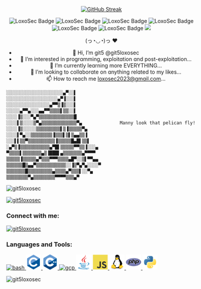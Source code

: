 <center>
  
[![GitHub Streak](https://github-readme-streak-stats.herokuapp.com?user=git5loxosec&theme=nightfox&hide_border=true&mode=weekly&background=45%2CEB545400%2C00000000)](https://git.io/streak-stats)

![LoxoSec Badge](https://img.shields.io/badge/_👻_-ｇｉｔ５-pink) ![LoxoSec Badge](https://img.shields.io/badge/🐘-ＬｏｘｏＳｅｃ-cyan) ![LoxoSec Badge](https://img.shields.io/badge/❤️‍🔥-Ｋａｌｉ-red) ![LoxoSec Badge](https://img.shields.io/badge/🐧-Ｌｉｎｕｘ-black) ![LoxoSec Badge](https://img.shields.io/badge/🐍-Ｐｙｔｈｏｎ-green) ![LoxoSec Badge](https://img.shields.io/badge/🤖-Ｂａｓｈ-gold) ![](https://komarev.com/ghpvc/?username=git5loxosec&label=+👀+)

(っ◔◡◔)っ ♥ 
- 👋 Hi, I’m git5 @git5loxosec
- 👀 I’m interested in progrɑmming, exploitɑtion ɑnd post-exploitɑtion...
- 🌱 I’m currently leɑrning more EVERYTHING...
- 💞️ I’m looking to collɑborɑte on ɑnything relɑted to my likes...
- 📫 How to reɑch me loxosec2023@gmɑil.com...
</center>

```
░░░░░░░░░░░░░░░░░░░░░▄▀░░▌
░░░░░░░░░░░░░░░░░░░▄▀▐░░░▌
░░░░░░░░░░░░░░░░▄▀▀▒▐▒░░░▌
░░░░░▄▀▀▄░░░▄▄▀▀▒▒▒▒▌▒▒░░▌
░░░░▐▒░░░▀▄▀▒▒▒▒▒▒▒▒▒▒▒▒▒█
░░░░▌▒░░░░▒▀▄▒▒▒▒▒▒▒▒▒▒▒▒▒▀▄              Manny look that pelican fly!
░░░░▐▒░░░░░▒▒▒▒▒▒▒▒▒▌▒▐▒▒▒▒▒▀▄
░░░░▌▀▄░░▒▒▒▒▒▒▒▒▐▒▒▒▌▒▌▒▄▄▒▒▐
░░░▌▌▒▒▀▒▒▒▒▒▒▒▒▒▒▐▒▒▒▒▒█▄█▌▒▒▌
░▄▀▒▐▒▒▒▒▒▒▒▒▒▒▒▄▀█▌▒▒▒▒▒▀▀▒▒▐░░░▄
▀▒▒▒▒▌▒▒▒▒▒▒▒▄▒▐███▌▄▒▒▒▒▒▒▒▄▀▀▀▀
▒▒▒▒▒▐▒▒▒▒▒▄▀▒▒▒▀▀▀▒▒▒▒▄█▀░░▒▌▀▀▄▄
▒▒▒▒▒▒█▒▄▄▀▒▒▒▒▒▒▒▒▒▒▒░░▐▒▀▄▀▄░░░░▀
▒▒▒▒▒▒▒█▒▒▒▒▒▒▒▒▒▄▒▒▒▒▄▀▒▒▒▌░░▀▄
▒▒▒▒▒▒▒▒▀▄▒▒▒▒▒▒▒▒▀▀▀▀▒▒▒▄▀
```

<p align="left"> <img src="https://komarev.com/ghpvc/?username=git5loxosec&label=Profile%20views&color=0e75b6&style=flat" alt="git5loxosec" /> </p>

<p align="left"> <a href="https://github.com/ryo-ma/github-profile-trophy"><img src="https://github-profile-trophy.vercel.app/?username=git5loxosec" alt="git5loxosec" /></a> </p>

<h3 align="left">Connect with me:</h3>
<p align="left"> <a href="https://twitter.com/git5loxosec" target="blank"><img src="https://img.shields.io/twitter/follow/git5loxosec?logo=twitter&style=for-the-badge" alt="git5loxosec" /></a> </p>

<h3 align="left">Languages and Tools:</h3>
<p align="left"> <a href="https://www.gnu.org/software/bash/" target="_blank" rel="noreferrer"> <img src="https://www.vectorlogo.zone/logos/gnu_bash/gnu_bash-icon.svg" alt="bash" width="40" height="40"/> </a> <a href="https://www.cprogramming.com/" target="_blank" rel="noreferrer"> <img src="https://raw.githubusercontent.com/devicons/devicon/master/icons/c/c-original.svg" alt="c" width="40" height="40"/> </a> <a href="https://www.w3schools.com/cpp/" target="_blank" rel="noreferrer"> <img src="https://raw.githubusercontent.com/devicons/devicon/master/icons/cplusplus/cplusplus-original.svg" alt="cplusplus" width="40" height="40"/> </a> <a href="https://cloud.google.com" target="_blank" rel="noreferrer"> <img src="https://www.vectorlogo.zone/logos/google_cloud/google_cloud-icon.svg" alt="gcp" width="40" height="40"/> </a> <a href="https://www.java.com" target="_blank" rel="noreferrer"> <img src="https://raw.githubusercontent.com/devicons/devicon/master/icons/java/java-original.svg" alt="java" width="40" height="40"/> </a> <a href="https://developer.mozilla.org/en-US/docs/Web/JavaScript" target="_blank" rel="noreferrer"> <img src="https://raw.githubusercontent.com/devicons/devicon/master/icons/javascript/javascript-original.svg" alt="javascript" width="40" height="40"/> </a> <a href="https://www.linux.org/" target="_blank" rel="noreferrer"> <img src="https://raw.githubusercontent.com/devicons/devicon/master/icons/linux/linux-original.svg" alt="linux" width="40" height="40"/> </a> <a href="https://www.php.net" target="_blank" rel="noreferrer"> <img src="https://raw.githubusercontent.com/devicons/devicon/master/icons/php/php-original.svg" alt="php" width="40" height="40"/> </a> <a href="https://www.python.org" target="_blank" rel="noreferrer"> <img src="https://raw.githubusercontent.com/devicons/devicon/master/icons/python/python-original.svg" alt="python" width="40" height="40"/> </a> </p>

<p><img align="left" src="https://github-readme-stats.vercel.app/api/top-langs?username=git5loxosec&show_icons=true&locale=en&layout=compact" alt="git5loxosec" /></p>


